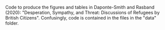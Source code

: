 Code to produce the figures and tables in Daponte-Smith and Rasband (2020): "Desperation, Sympathy, and Threat: Discussions of Refugees by British Citizens". Confusingly, code is contained in the files in the "data" folder. 
